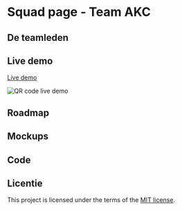 # Squad page - Team AKC

## De teamleden

## Live demo
[Live demo](edu.nl/vdfr7)

![QR code live demo](https://edu.nl/vdfr7~?format=png)

## Roadmap

## Mockups

## Code

##


## Licentie

This project is licensed under the terms of the [MIT license](./LICENSE).
